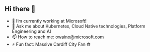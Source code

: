 ## Hi there 👋

- 🔭 I’m currently working at Microsoft! 
- 💬 Ask me about Kubernetes, Cloud Native technologies, Platform Engineering and AI
- 📫 How to reach me: owaino@microsoft.com 
- ⚡ Fun fact: Massive Cardiff City Fan ⚽
